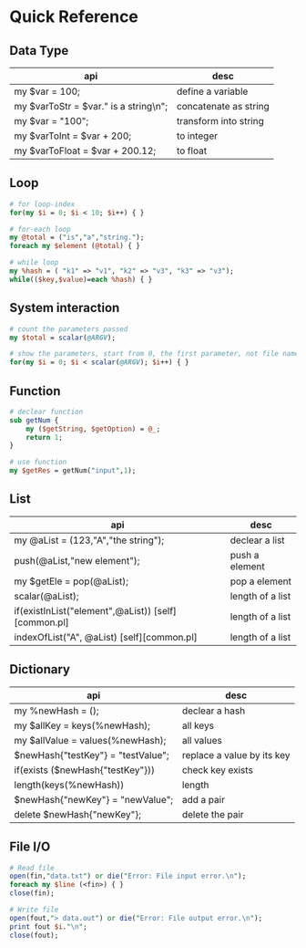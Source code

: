 # Quick Reference





## Data Type

| api                                   | desc                  |
| ------------------------------------- | --------------------- |
| my $var = 100;                        | define a variable     |
| my $varToStr = $var." is a string\n"; | concatenate as string |
| my $var = "100";                      | transform into string |
| my $varToInt = $var + 200;            | to integer            |
| my $varToFloat = $var + 200.12;       | to float              |

## Loop

```perl
# for loop-index				
for(my $i = 0; $i < 10; $i++) { }
```

```perl
# for-each loop
my @total = ("is","a","string.");
foreach my $element (@total) { }
```

```perl
# while loop
my %hash = ( "k1" => "v1", "k2" => "v3", "k3" => "v3");
while(($key,$value)=each %hash) { }
```

## System interaction

```perl
# count the parameters passed
my $total = scalar(@ARGV);		
```

```perl
# show the parameters, start from 0, the first parameter, not file name
for(my $i = 0; $i < scalar(@ARGV); $i++) { }
```

## Function

```perl
# declear function
sub getNum {
	my ($getString, $getOption) = @_;
    return 1;
}
```

```perl
# use function
my $getRes = getNum("input",1);
```

## List

| api                                                 | desc             |
| --------------------------------------------------- | ---------------- |
| my @aList = (123,"A","the string");                 | declear a list   |
| push(@aList,"new element");                         | push a element   |
| my $getEle = pop(@aList);                           | pop a element    |
| scalar(@aList);                                     | length of a list |
| if(existInList("element",@aList)) [self][common.pl] | length of a list |
| indexOfList("A", @aList) [self][common.pl]          | length of a list |

## Dictionary

| api                                | desc                       |
| ---------------------------------- | -------------------------- |
| my %newHash = ();                  | declear a hash             |
| my $allKey = keys(%newHash);       | all keys                   |
| my $allValue = values(%newHash);   | all values                 |
| $newHash{"testKey"} = "testValue"; | replace a value by its key |
| if(exists ($newHash{"testKey"}))   | check key exists           |
| length(keys(%newHash))             | length                     |
| $newHash{"newKey"} = "newValue";   | add a pair                 |
| delete $newHash{"newKey"};         | delete the pair            |

## File I/O

```perl
# Read file
open(fin,"data.txt") or die("Error: File input error.\n");
foreach my $line (<fin>) { }
close(fin);
```

```perl
# Write file
open(fout,"> data.out") or die("Error: File output error.\n");
print fout $i."\n";
close(fout);
```

